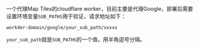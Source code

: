 一个代理Map Tiles的cloudflare worker，目前主要是代理Google，部署后需要设置环境变量`SUB_PATHS`用于验证，请求地址如下：

```
workder-domain/google/your_sub_path/xxxxx
```

`your_sub_path`就是`SUB_PATHS`的一个值，用半角逗号分隔。